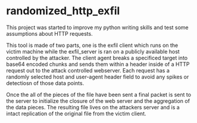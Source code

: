 # randomized_http_exfil

This project was started to improve my python writing skills and test some assumptions about HTTP requests. 

This tool is made of two parts, one is the exfil client which runs on the victim machine while the exfil_server is ran on a publicly available host controlled by the attacker. 
The client agent breaks a specificed target into base64 encoded chunks and sends them within a header inside of a HTTP request out to the attack controlled webserver. Each request has a randomly selected host and user-agent header field to avoid any spikes or detectiosn of those data points. 

Once the all of the pieces of the file have been sent a final packet is sent to the server to initialize the closure of the web server and the aggregation of the data pieces. The resulting file lives on the attackers server and is a intact replication of the original file from the victim client. 

